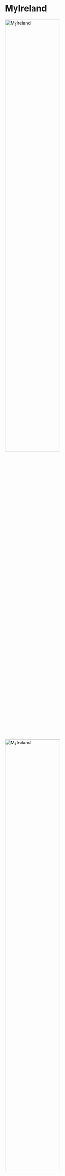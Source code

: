 # MyIreland

<img width="60%" alt="MyIreland" src="https://user-images.githubusercontent.com/17026751/35483737-60e34910-043d-11e8-9f3b-cd98e66ad4fc.png">

<img width="60%" alt="MyIreland" src="https://user-images.githubusercontent.com/17026751/35483643-a307797a-043c-11e8-8ec6-fcd340c915e0.png">

<img width="60%" alt="MyIreland" src="https://user-images.githubusercontent.com/17026751/35483648-ae08a0ec-043c-11e8-8e00-3cdcfb57149e.png">

<img width="60%" alt="MyIreland" src="https://user-images.githubusercontent.com/17026751/35483652-ba516f50-043c-11e8-9f19-cb93deb0b2fb.png">

## Project Specification
### General Information:

Tourists visiting Ireland are often overwhelmed by information on where to go and what to see. Some are interested in sites of historic significance, while others are more inclined to attend events and festivals. Locating information about a place which combines both static and relevant temporal material can be difficult. Even when available, the content is often difficult for non-native speakers of English to read.

This project aims to provide a solution to this problem through an interactive map of Ireland (using e.g. three.js). Upon clicking on a location, users will be presented with an easy-to-digest summary of the area (history, people of significance etc.), followed by more specific information about upcoming events. It is important that this is presented in comprehendable English, and that users are able to quickly and easily traverse the map to gain the information they require.
 
You will use NLTK/Python to parse and clean tourist, event and/or information websites which provide data of interest to foreign visitors regarding places in Ireland. The information may be personalised to account for different levels of language proficiency for the non-native user. 
 
This project is a design and implementation project and does not require any prior knowledge of language technology or linguistics. It is envisaged that MyIreland will be integrated with an ongoing research project at UCD which is developing an e-learning environment for second language learners. 

### Core:
* Design an interactive map of Ireland;
* Include information on places and events in easy-to-understand English;
* Create a web interface which is easy and enjoyable to use.

### Advanced:
* Personalisation of information in accordance with the language proficiency of the user;
* Automation of event detection and information inclusion on map allowing for future events to appear as they are announced.
